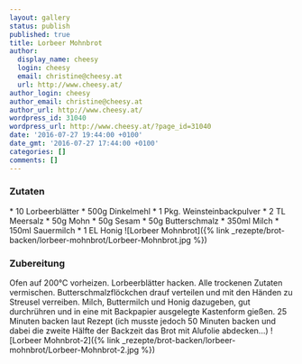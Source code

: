 ```yaml
---
layout: gallery
status: publish
published: true
title: Lorbeer Mohnbrot
author:
  display_name: cheesy
  login: cheesy
  email: christine@cheesy.at
  url: http://www.cheesy.at/
author_login: cheesy
author_email: christine@cheesy.at
author_url: http://www.cheesy.at/
wordpress_id: 31040
wordpress_url: http://www.cheesy.at/?page_id=31040
date: '2016-07-27 19:44:00 +0100'
date_gmt: '2016-07-27 17:44:00 +0100'
categories: []
comments: []
---
```

### Zutaten
\* 10 Lorbeerblätter
\* 500g Dinkelmehl
\* 1 Pkg. Weinsteinbackpulver
\* 2 TL Meersalz
\* 50g Mohn
\* 50g Sesam
\* 50g Butterschmalz
\* 350ml Milch
\* 150ml Sauermilch
\* 1 EL Honig
![Lorbeer Mohnbrot]({% link _rezepte/brot-backen/lorbeer-mohnbrot/Lorbeer-Mohnbrot.jpg %})
### Zubereitung
Ofen auf 200°C vorheizen. Lorbeerblätter hacken. Alle trockenen Zutaten vermischen. Butterschmalzflöckchen drauf verteilen und mit den Händen zu Streusel verreiben. Milch, Buttermilch und Honig dazugeben, gut durchrühren und in eine mit Backpapier ausgelegte Kastenform gießen. 25 Minuten backen laut Rezept (ich musste jedoch 50 Minuten backen und dabei die zweite Hälfte der Backzeit das Brot mit Alufolie abdecken...)
![Lorbeer Mohnbrot-2]({% link _rezepte/brot-backen/lorbeer-mohnbrot/Lorbeer-Mohnbrot-2.jpg %})
